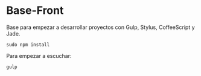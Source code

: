Base-Front
==========

Base para empezar a desarrollar proyectos con Gulp, Stylus, CoffeeScript y Jade.

	sudo npm install

Para empezar a escuchar:

	gulp
